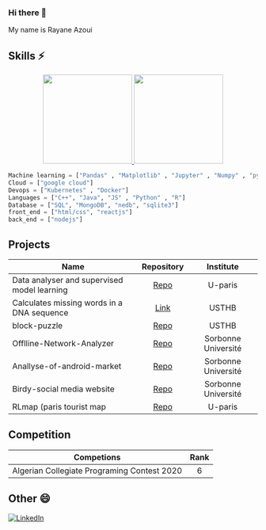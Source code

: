 ### Hi there 👋

<!--
**raaz1999/raaz1999** is a ✨ _special_ ✨ repository because its `README.md` (this file) appears on your GitHub profile.

Here are some ideas to get you started:

- 🔭 I’m currently working on ...
- 🌱 I’m currently learning ...
- 👯 I’m looking to collaborate on ...
- 🤔 I’m looking for help with ...
- 💬 Ask me about ...
- 📫 How to reach me: ...
- 😄 Pronouns: ...
- ⚡ Fun fact: ...
-->

My name is Rayane Azoui 

## Skills ⚡


<a href="https://github.com/raaz1999" >
	<p align="center">
  <img height="180em" src="https://github-readme-stats.vercel.app/api?username=raaz1999&theme=buefy&show_icons=true" />
  <img height="180em" src="https://github-readme-stats.vercel.app/api/top-langs/?username=raaz1999&theme=buefy&layout=compact" />
	</p
</a>



```python
Machine learning = ["Pandas" , "Matplotlib" , "Jupyter" , "Numpy" , "pyspark"]
Cloud = ["google cloud"]
Devops = ["Kubernetes" , "Docker"]
Languages = ["C++", "Java", "JS" , "Python" , "R"]
Database = ["SQL", "MongoDB", "nedb", "sqlite3"]
front_end = ["html/css", "reactjs"]
back_end = ["nodejs"]
```

## Projects
	 	
| Name                                    | Repository  | Institute |
| --------------------------------------- |:-----------:| :--------:|
|Data analyser and supervised model learning|[Repo](https://github.com/Ghostooo/prog_web)|U-paris|
| Calculates missing words in a DNA sequence   | [Link](https://drive.google.com/file/d/15cCJDKLzLPUEBDqEtHjeUnPSkbXEq-4z/view?usp=sharing)     | USTHB |
| block-puzzle                            | [Repo](https://github.com/raaz1999/block-puzzle/tree/master/lilv4)     | USTHB |
| Offlline-Network-Analyzer                             | [Repo](https://github.com/raaz1999/Offlline-Network-Analyzer)     | Sorbonne Université |
| Anallyse-of-android-market                            | [Repo](https://github.com/raaz1999/Anallyse-of-android-market)     | Sorbonne Université |
| Birdy-social media website                           | [Repo](https://github.com/raaz1999/Birdy)     | Sorbonne Université |
| RLmap (paris tourist map |[Repo](https://github.com/raaz1999/web_pro)|U-paris|


## Competition 

| Competions                                   | Rank  |
| -------------------------------------------- |:-----:| 
|  Algerian Collegiate Programing Contest 2020 | 6     |

## Other 😄


<a href="https://www.linkedin.com/in/rayane-azoui-8771281a2/"><img alt="LinkedIn" src="https://img.shields.io/badge/LinkedIn-Rayane%20Azoui-blue?style=flat-square&logo=linkedin"></a>

